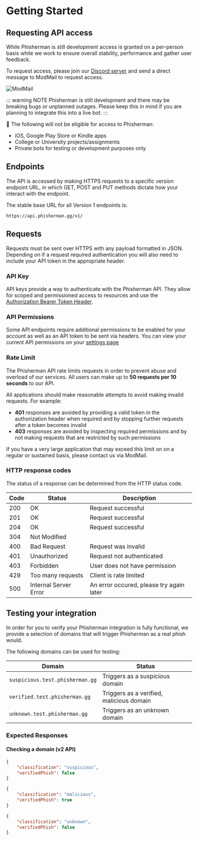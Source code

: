 # Getting Started

## Requesting API access
While Phisherman is still development access is granted on a per-person basis while we work to ensure overall stability, performance and gather user feedback.

To request access, please join our [Discord server](https://discord.gg/QwrpmTgvWy) and send a direct message to ModMail to request access.

![ModMail](/images/modmail.png) 

::: warning NOTE
Phisherman is still development and there may be breaking bugs or unplanned outages. Please keep this in mind if you are planning to integrate this into a live bot.
:::

🚫 The following will not be eligible for access to Phisherman:

- iOS, Google Play Store or Kindle apps
- College or University projects/assignments
- Private bots for testing or development purposes only

## Endpoints
The API is accessed by making HTTPS requests to a specific version endpoint URL, in which GET, POST and PUT methods dictate how your interact with the endpoint.

The stable base URL for all Version 1 endpoints is:

```:no-line-numbers
https://api.phisherman.gg/v1/
```

## Requests
Requests must be sent over HTTPS with any payload formatted in JSON. Depending on if a request required authentication you will also need to include your API token in the appropriate header.

### API Key
API keys provide a way to authenticate with the Phisherman API. They allow for scoped and permissioned access to resources and use the [Authorization Bearer Token Header](https://tools.ietf.org/html/rfc6750#section-2.1).

### API Permissions
Some API endpoints require additional permissions to be enabled for your account as well as an API token to be sent via headers. You can view your current API permissions on your [settings page](https://phisherman.gg/user/settings)

### Rate Limit
The Phisherman API rate limits requests in order to prevent abuse and overload of our services. All users can make up to **50 requests per 10 seconds** to our API.

All applications should make reasonable attempts to avoid making invalid requests. For example:

- **401** responses are avoided by providing a valid token in the authorization header when required and by stopping further requests after a token becomes invalid   
- **403** responses are avoided by inspecting required permissions and by not making requests that are restricted by such permissions

If you have a very large application that may exceed this limit on on a regular or sustained basis, please contact us via ModMail.

### HTTP response codes
The status of a response can be determined from the HTTP status code.

|Code|Status|Description|
|---|---|---|
|200|OK|Request successful|
|201|OK|Request successful|
|204|OK|Request successful|
|304|Not Modified|
|400|Bad Request|Request was invalid|
|401|Unauthorized|Request not authenticated|
|403|Forbidden|User does not have permission|
|429|Too many requests|Client is rate limited|
|500|Internal Server Error|An error occured, please try again later|

## Testing your integration

In order for you to verify your Phisherman integration is fully functional, we provide a selection of domains that will trigger Phisherman as a real phish would.

The following domains can be used for testing:

|Domain|Status|
|---|---|
|`suspicious.test.phisherman.gg`|Triggers as a suspicious domain|
|`verified.test.phisherman.gg`|Triggers as a verified, malicious domain|
|`unknown.test.phisherman.gg`|Triggers as an unknown domain|


### Expected Responses

#### Checking a domain (v2 API)
<CodeGroup>
   <CodeGroupItem title="suspicious.test.phisherman.gg" active>

```json
{
    "classification": "suspicious",
    "verifiedPhish": false
}
```

</CodeGroupItem>

  <CodeGroupItem title="verified.test.phisherman.gg">

```json
{
    "classification": "malicious",
    "verifiedPhish": true
}
```

  </CodeGroupItem>

  <CodeGroupItem title="unknown.test.phisherman.gg">

```json
{
    "classification": "unknown",
    "verifiedPhish": false
}
```

  </CodeGroupItem>

</CodeGroup>